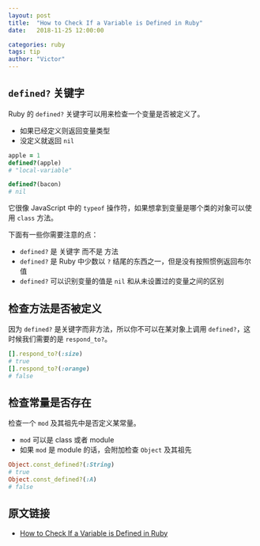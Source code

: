 ```yaml
---
layout: post
title:  "How to Check If a Variable is Defined in Ruby"
date:   2018-11-25 12:00:00

categories: ruby
tags: tip
author: "Victor"
---
```


## `defined?` 关键字

Ruby 的 `defined?` 关键字可以用来检查一个变量是否被定义了。

* 如果已经定义则返回变量类型
* 没定义就返回 `nil`

```ruby
apple = 1
defined?(apple)
# "local-variable"

defined?(bacon)
# nil
```

它很像 JavaScript 中的 `typeof` 操作符，如果想拿到变量是哪个类的对象可以使用 `class` 方法。

下面有一些你需要注意的点：

* `defined?` 是 关键字 而不是 方法
* `defined?` 是 Ruby 中少数以 `?` 结尾的东西之一，但是没有按照惯例返回布尔值
* `defined?` 可以识别变量的值是 `nil` 和从未设置过的变量之间的区别

## 检查方法是否被定义

因为 `defined?` 是关键字而非方法，所以你不可以在某对象上调用 `defined?`，这时候我们需要的是 `respond_to?`。

```ruby
[].respond_to?(:size)
# true
[].respond_to?(:orange)
# false
```

## 检查常量是否存在

检查一个 `mod` 及其祖先中是否定义某常量。

* `mod` 可以是 class 或者 module
* 如果 `mod` 是 module 的话，会附加检查 `Object` 及其祖先

```ruby
Object.const_defined?(:String)
# true
Object.const_defined?(:A)
# false
```

## 原文链接

* [How to Check If a Variable is Defined in Ruby](https://www.rubyguides.com/2018/10/defined-keyword/)

